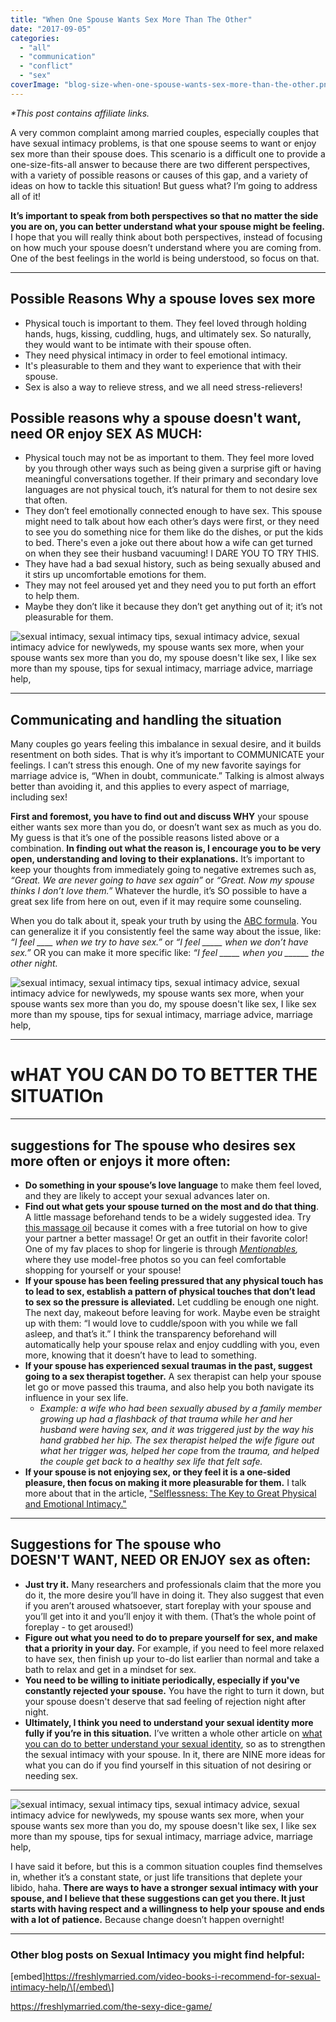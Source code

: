 ```yaml
---
title: "When One Spouse Wants Sex More Than The Other"
date: "2017-09-05"
categories: 
  - "all"
  - "communication"
  - "conflict"
  - "sex"
coverImage: "blog-size-when-one-spouse-wants-sex-more-than-the-other.png"
---
```


_\*This post contains affiliate links._

A very common complaint among married couples, especially couples that have sexual intimacy problems, is that one spouse seems to want or enjoy sex more than their spouse does. This scenario is a difficult one to provide a one-size-fits-all answer to because there are two different perspectives, with a variety of possible reasons or causes of this gap, and a variety of ideas on how to tackle this situation! But guess what? I’m going to address all of it!

**It’s important to speak from both perspectives so that no matter the side you are on, you can better understand what your spouse might be feeling.** I hope that you will really think about both perspectives, instead of focusing on how much your spouse doesn’t understand where you are coming from. One of the best feelings in the world is being understood, so focus on that.

* * *

## Possible Reasons Why a spouse loves sex more

- Physical touch is important to them. They feel loved through holding hands, hugs, kissing, cuddling, hugs, and ultimately sex. So naturally, they would want to be intimate with their spouse often.
- They need physical intimacy in order to feel emotional intimacy.
- It's pleasurable to them and they want to experience that with their spouse.
- Sex is also a way to relieve stress, and we all need stress-relievers!

## Possible reasons why a spouse doesn't want, need OR enjoy SEX AS MUCH:

- Physical touch may not be as important to them. They feel more loved by you through other ways such as being given a surprise gift or having meaningful conversations together. If their primary and secondary love languages are not physical touch, it’s natural for them to not desire sex that often.
- They don’t feel emotionally connected enough to have sex. This spouse might need to talk about how each other’s days were first, or they need to see you do something nice for them like do the dishes, or put the kids to bed. There's even a joke out there about how a wife can get turned on when they see their husband vacuuming! I DARE YOU TO TRY THIS.
- They have had a bad sexual history, such as being sexually abused and it stirs up uncomfortable emotions for them.
- They may not feel aroused yet and they need you to put forth an effort to help them.
- Maybe they don’t like it because they don’t get anything out of it; it’s not pleasurable for them.

![sexual intimacy, sexual intimacy tips, sexual intimacy advice, sexual intimacy advice for newlyweds, my spouse wants sex more, when your spouse wants sex more than you do, my spouse doesn't like sex, I like sex more than my spouse, tips for sexual intimacy, marriage advice, marriage help, ](images/hs-lee-315171.jpg)

* * *

## Communicating and handling the situation

Many couples go years feeling this imbalance in sexual desire, and it builds resentment on both sides. That is why it’s important to COMMUNICATE your feelings. I can’t stress this enough. One of my new favorite sayings for marriage advice is, “When in doubt, communicate.” Talking is almost always better than avoiding it, and this applies to every aspect of marriage, including sex!

**First and foremost, you have to find out and discuss WHY** your spouse either wants sex more than you do, or doesn’t want sex as much as you do. My guess is that it’s one of the possible reasons listed above or a combination. **In finding out what the reason is, I encourage you to be very open, understanding and loving to their explanations.** It’s important to keep your thoughts from immediately going to negative extremes such as, _“Great. We are never going to have sex again”_ or _“Great. Now my spouse thinks I don’t love them.”_ Whatever the hurdle, it’s SO possible to have a great sex life from here on out, even if it may require some counseling.

When you do talk about it, speak your truth by using the [ABC formula](https://freshlymarried.com/the-abc-formula/). You can generalize it if you consistently feel the same way about the issue, like: _“I feel \_\_\_\_ when we try to have sex.”_ or _“I feel \_\_\_\_\_ when we don’t have sex.”_ OR you can make it more specific like: _“I feel \_\_\_\_\_ when you \_\_\_\_\_\_ the other night._

![sexual intimacy, sexual intimacy tips, sexual intimacy advice, sexual intimacy advice for newlyweds, my spouse wants sex more, when your spouse wants sex more than you do, my spouse doesn't like sex, I like sex more than my spouse, tips for sexual intimacy, marriage advice, marriage help,](images/jamie-street-207826.jpg)

* * *

# **wHAT YOU CAN DO TO BETTER THE SITUATIOn**

* * *

## suggestions for The spouse who desires sex more often or enjoys it more often:

- **Do something in your spouse’s love language** to make them feel loved, and they are likely to accept your sexual advances later on.
- **Find out what gets your spouse turned on the most and do that thing**. A little massage beforehand tends to be a widely suggested idea. Try [this massage oil](https://amzn.to/2Hg3xZJ) because it comes with a free tutorial on how to give your partner a better massage! Or get an outfit in their favorite color! One of my fav places to shop for lingerie is through _[Mentionables](https://shopmentionables.com?afmc=1j),_ where they use model-free photos so you can feel comfortable shopping for yourself or your spouse!
- **If your spouse has been feeling pressured that any physical touch has to lead to sex, establish a pattern of physical touches that don’t lead to sex so the pressure is alleviated.** Let cuddling be enough one night. The next day, makeout before leaving for work. Maybe even be straight up with them: “I would love to cuddle/spoon with you while we fall asleep, and that’s it.” I think the transparency beforehand will automatically help your spouse relax and enjoy cuddling with you, even more, knowing that it doesn’t have to lead to something.
- **If your spouse has experienced sexual traumas in the past, suggest going to a sex therapist together.** A sex therapist can help your spouse let go or move passed this trauma, and also help you both navigate its influence in your sex life.
    - _Example: a wife who had been sexually abused by a family member growing up had a flashback of that trauma while her and her husband were having sex, and it was triggered just by the way his hand grabbed her hip. The sex therapist helped the wife figure out what her trigger was, helped her cope_ from _the trauma, and helped the couple get back to a healthy sex life that felt safe._
- **If your spouse is not enjoying sex, or they feel it is a one-sided pleasure, then focus on making it more pleasurable for them.** I talk more about that in the article, ["Selflessness: The Key to Great Physical and Emotional Intimacy."](https://freshlymarried.com/selflessness-the-key-to-great-emotional-physical-intimacy/)

* * *

## Suggestions for The spouse who DOESN'T WANT, NEED OR ENJOY sex as often:

- **Just try it.** Many researchers and professionals claim that the more you do it, the more desire you’ll have in doing it. They also suggest that even if you aren’t aroused whatsoever, start foreplay with your spouse and you’ll get into it and you’ll enjoy it with them. (That’s the whole point of foreplay - to get aroused!)
- **Figure out what you need to do to prepare yourself for sex, and make that a priority in your day.** For example, if you need to feel more relaxed to have sex, then finish up your to-do list earlier than normal and take a bath to relax and get in a mindset for sex.
- **You need to be willing to initiate periodically, especially if you've constantly rejected your spouse.** You have the right to turn it down, but your spouse doesn't deserve that sad feeling of rejection night after night.
- **Ultimately, I think you need to understand your sexual identity more fully if you’re in this situation.** I’ve written a whole other article on [what you can do to better understand your sexual identity](https://freshlymarried.com/taking-responsibility-for-your-sexuality/), so as to strengthen the sexual intimacy with your spouse. In it, there are NINE more ideas for what you can do if you find yourself in this situation of not desiring or needing sex.

* * *

![sexual intimacy, sexual intimacy tips, sexual intimacy advice, sexual intimacy advice for newlyweds, my spouse wants sex more, when your spouse wants sex more than you do, my spouse doesn't like sex, I like sex more than my spouse, tips for sexual intimacy, marriage advice, marriage help,](images/sexual-nourishment.png)

I have said it before, but this is a common situation couples find themselves in, whether it’s a constant state, or just life transitions that deplete your libido, haha. **There are ways to have a stronger sexual intimacy with your spouse, and I believe that these suggestions can get you there. It just starts with having respect and a willingness to help your spouse and ends with a lot of patience.** Because change doesn’t happen overnight!

* * *

### Other blog posts on Sexual Intimacy you might find helpful:

\[embed\]https://freshlymarried.com/video-books-i-recommend-for-sexual-intimacy-help/\[/embed\]

https://freshlymarried.com/the-sexy-dice-game/
